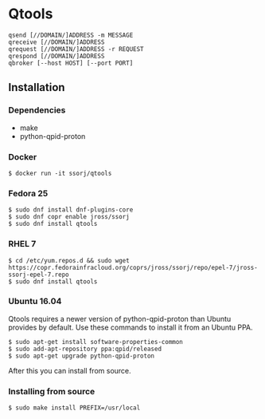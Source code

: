 # Qtools

    qsend [//DOMAIN/]ADDRESS -m MESSAGE
    qreceive [//DOMAIN/]ADDRESS
    qrequest [//DOMAIN/]ADDRESS -r REQUEST
    qrespond [//DOMAIN/]ADDRESS
    qbroker [--host HOST] [--port PORT]

## Installation

### Dependencies

 - make
 - python-qpid-proton

### Docker

    $ docker run -it ssorj/qtools

### Fedora 25

    $ sudo dnf install dnf-plugins-core
    $ sudo dnf copr enable jross/ssorj
    $ sudo dnf install qtools

### RHEL 7

    $ cd /etc/yum.repos.d && sudo wget https://copr.fedorainfracloud.org/coprs/jross/ssorj/repo/epel-7/jross-ssorj-epel-7.repo
    $ sudo dnf install qtools

### Ubuntu 16.04

Qtools requires a newer version of python-qpid-proton than Ubuntu
provides by default.  Use these commands to install it from an Ubuntu
PPA.

    $ sudo apt-get install software-properties-common
    $ sudo add-apt-repository ppa:qpid/released
    $ sudo apt-get upgrade python-qpid-proton

After this you can install from source.

### Installing from source

    $ sudo make install PREFIX=/usr/local
